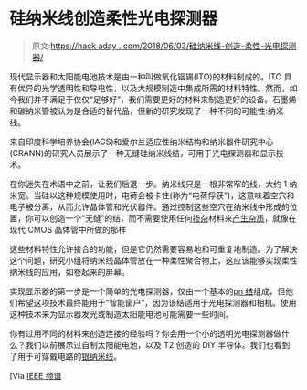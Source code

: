 # 硅纳米线创造柔性光电探测器

> 原文:[https://hack aday . com/2018/06/03/硅纳米线-创造-柔性-光电探测器/](https://hackaday.com/2018/06/03/silicon-nanowires-create-flexible-photodetectors/)

现代显示器和太阳能电池技术是由一种叫做氧化铟锡(ITO)的材料制成的。ITO 具有优异的光学透明性和导电性，以及大规模制造中集成所需的材料特性。然而，如今我们并不满足于仅仅“足够好”，我们需要更好的材料来制造更好的设备。石墨烯和碳纳米管被认为是合适的替代品，但新的研究发现了一种不同的可能性:纳米线。

来自印度科学培养协会(IACS)和爱尔兰适应性纳米结构和纳米器件研究中心(CRANN)的研究人员展示了一种无缝硅纳米线结，可用于光电探测器和显示技术。

在你迷失在术语中之前，让我们后退一步。纳米线只是一根非常窄的线，大约 1 纳米宽。当硅以这种规模使用时，电荷会被卡住(称为“电荷俘获”)，这意味着空穴和电子被分离，从而允许晶体管和光伏器件。通过控制这些空穴在纳米线中形成的位置，你可以创造一个“无缝”的结，而不需要使用任何[掺杂](https://en.wikipedia.org/wiki/Dopant)材料来[产生杂质](https://en.wikipedia.org/wiki/Doping_(semiconductor))，就像在现代 CMOS 晶体管中所做的那样

这些材料特性允许接合的功能，但是它仍然需要容易地和可重复地制造。为了解决这个问题，研究小组将纳米线晶体管放在一种柔性聚合物上，这应该能够实现柔性纳米线的应用，如卷起来的屏幕。

实现显示器的第一步是一个简单的光电探测器，仅由一个基本的[pn 结](https://en.wikipedia.org/wiki/P%E2%80%93n_junction)组成，但他们希望这项技术最终能用于“智能窗户”，因为该结适用于光电探测器和相机。使用这种技术来为显示器发光或制造太阳能电池可能需要一些时间。

你有过用不同的材料来创造连接的经验吗？你会用一个小的透明光电探测器做什么？我们以前展示过自制太阳能电池，以及 T2 创造的 DIY 半导体。我们也看到了用于可穿戴电路的[银纳米线](https://hackaday.com/2018/03/11/print-rinse-wear-nanowire-circuits-for-your-microfibre-clothing/)。

[Via [IEEE 频谱](https://spectrum.ieee.org/nanoclast/semiconductors/devices/silicon-nanowires-could-enable-smart-solar-windows)